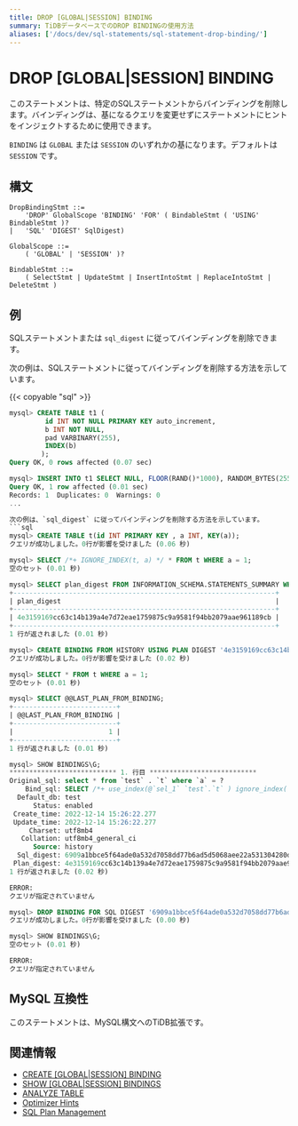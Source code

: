 ```yaml
---
title: DROP [GLOBAL|SESSION] BINDING
summary: TiDBデータベースでのDROP BINDINGの使用方法
aliases: ['/docs/dev/sql-statements/sql-statement-drop-binding/']
---
```


# DROP [GLOBAL|SESSION] BINDING

このステートメントは、特定のSQLステートメントからバインディングを削除します。バインディングは、基になるクエリを変更せずにステートメントにヒントをインジェクトするために使用できます。

`BINDING` は `GLOBAL` または `SESSION` のいずれかの基になります。デフォルトは `SESSION` です。

## 構文

```ebnf+diagram
DropBindingStmt ::=
    'DROP' GlobalScope 'BINDING' 'FOR' ( BindableStmt ( 'USING' BindableStmt )?
|   'SQL' 'DIGEST' SqlDigest)

GlobalScope ::=
    ( 'GLOBAL' | 'SESSION' )?

BindableStmt ::=
    ( SelectStmt | UpdateStmt | InsertIntoStmt | ReplaceIntoStmt | DeleteStmt )
```

## 例

SQLステートメントまたは `sql_digest` に従ってバインディングを削除できます。

次の例は、SQLステートメントに従ってバインディングを削除する方法を示しています。

{{< copyable "sql" >}}

```sql
mysql> CREATE TABLE t1 (
         id INT NOT NULL PRIMARY KEY auto_increment,
         b INT NOT NULL,
         pad VARBINARY(255),
         INDEX(b)
        );
Query OK, 0 rows affected (0.07 sec)

mysql> INSERT INTO t1 SELECT NULL, FLOOR(RAND()*1000), RANDOM_BYTES(255) FROM dual;
Query OK, 1 row affected (0.01 sec)
Records: 1  Duplicates: 0  Warnings: 0
...

次の例は、`sql_digest` に従ってバインディングを削除する方法を示しています。
```sql
mysql> CREATE TABLE t(id INT PRIMARY KEY , a INT, KEY(a));
クエリが成功しました。0行が影響を受けました (0.06 秒)

mysql> SELECT /*+ IGNORE_INDEX(t, a) */ * FROM t WHERE a = 1;
空のセット (0.01 秒)

mysql> SELECT plan_digest FROM INFORMATION_SCHEMA.STATEMENTS_SUMMARY WHERE QUERY_SAMPLE_TEXT = 'SELECT /*+ IGNORE_INDEX(t, a) */ * FROM t WHERE a = 1';
+------------------------------------------------------------------+
| plan_digest                                                      |
+------------------------------------------------------------------+
| 4e3159169cc63c14b139a4e7d72eae1759875c9a9581f94bb2079aae961189cb |
+------------------------------------------------------------------+
1 行が返されました (0.01 秒)

mysql> CREATE BINDING FROM HISTORY USING PLAN DIGEST '4e3159169cc63c14b139a4e7d72eae1759875c9a9581f94bb2079aae961189cb';
クエリが成功しました。0行が影響を受けました (0.02 秒)

mysql> SELECT * FROM t WHERE a = 1;
空のセット (0.01 秒)

mysql> SELECT @@LAST_PLAN_FROM_BINDING;
+--------------------------+
| @@LAST_PLAN_FROM_BINDING |
+--------------------------+
|                        1 |
+--------------------------+
1 行が返されました (0.01 秒)

mysql> SHOW BINDINGS\G;
*************************** 1. 行目 ***************************
Original_sql: select * from `test` . `t` where `a` = ?
    Bind_sql: SELECT /*+ use_index(@`sel_1` `test`.`t` ) ignore_index(`t` `a`)*/ * FROM `test`.`t` WHERE `a` = 1
  Default_db: test
      Status: enabled
 Create_time: 2022-12-14 15:26:22.277
 Update_time: 2022-12-14 15:26:22.277
     Charset: utf8mb4
   Collation: utf8mb4_general_ci
      Source: history
  Sql_digest: 6909a1bbce5f64ade0a532d7058dd77b6ad5d5068aee22a531304280de48349f
 Plan_digest: 4e3159169cc63c14b139a4e7d72eae1759875c9a9581f94bb2079aae961189cb
1 行が返されました (0.02 秒)

ERROR:
クエリが指定されていません

mysql> DROP BINDING FOR SQL DIGEST '6909a1bbce5f64ade0a532d7058dd77b6ad5d5068aee22a531304280de48349f';
クエリが成功しました。0行が影響を受けました (0.00 秒)

mysql> SHOW BINDINGS\G;
空のセット (0.01 秒)

ERROR:
クエリが指定されていません
```

## MySQL 互換性

このステートメントは、MySQL構文へのTiDB拡張です。

## 関連情報

* [CREATE [GLOBAL|SESSION] BINDING](/sql-statements/sql-statement-create-binding.md)
* [SHOW [GLOBAL|SESSION] BINDINGS](/sql-statements/sql-statement-show-bindings.md)
* [ANALYZE TABLE](/sql-statements/sql-statement-analyze-table.md)
* [Optimizer Hints](/optimizer-hints.md)
* [SQL Plan Management](/sql-plan-management.md)